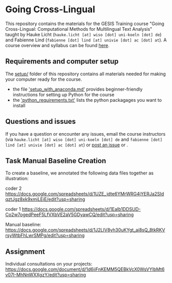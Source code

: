 # Going Cross-Lingual

This repository contains the materials for the GESIS Training course "Going Cross-Lingual: Computational Methods for Multilingual Text Analysis" taught by 
Hauke Licht (`hauke.licht [at] wiso [dot] uni-koeln [dot] de`)
and
Fabienne Lind (`fabienne [dot] lind [at] univie [dot] ac [dot] at`).
A course overview and syllabus can be found [here](https://training.gesis.org/?site=pDetails&child=full&pID=0x8FE60480AF96470F80B57A32C85A6A91&lang=de_DE).

## Requirements and computer setup

The [setup/](./setup) folder of this repository contains all materials needed for making your computer ready for the course.

- the file ['setup_with_anaconda.md'](./setup/setup_with_anaconda.md) provides beginner-friendly instructions for setting up Python for the course
- the ['python_requirements.txt'](./setup/python_requirements.txt) lists the python packagages you want to install

## Questions and issues

If you have a question or encounter any issues, email the course instructors (via `hauke.licht [at] wiso [dot] uni-koeln [dot] de` and `fabienne [dot] lind [at] univie [dot] ac [dot] at`) or [post an issue](https://github.com/fabiennelind/Going-Cross-Lingual_Course/issues) or .


## Task Manual Baseline Creation
 
 To create a baseline, we annotated the following data files together as illustration: 

coder 2 https://docs.google.com/spreadsheets/d/1UZE_jdte6YMrWRG4jYERJa2SIdqztJgz8xk9xmiLEiE/edit?usp=sharing

coder 1 https://docs.google.com/spreadsheets/d/1EaIb1DDSUD-Co2w7ogedPeeF5LfVXbVE2aV5GDyawCQ/edit?usp=sharing


Manual baseline: https://docs.google.com/spreadsheets/d/1J2LIV8yh30uKYgt_ai8sQ_8tkRKVrsyWtbFhLwrSMPg/edit?usp=sharing

## Assignment

Individual consultations on your projects: 
https://docs.google.com/document/d/1d6iiFnKEMM5QEBkVcX0WsVYlbMt6v07I-MhNnWXXgzY/edit?usp=sharing

